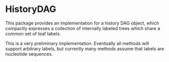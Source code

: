 # HistoryDAG

This package provides an implementation for a history DAG object, which
compactly expresses a collection of internally labeled trees which share
a common set of leaf labels.

This is a very preliminary implementation.
Eventually all methods will support arbitrary labels, but currently many
methods assume that labels are nucleotide sequences.
